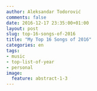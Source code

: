 ```yaml
---
author: Aleksandar Todorović
comments: false
date: 2016-12-17 23:35:00+01:00
layout: post
slug: top-16-songs-of-2016
title: "My Top 16 Songs of 2016"
categories: en
tags:
- music
- top-list-of-year
- personal
image:
  feature: abstract-1-3
---
```

<!-- computer-friendly playlist -->
<div itemscope itemtype="https://schema.org/MusicPlaylist" style="display: none;">
  <span itemprop="name">r3bl.me: Top 16 of 2016 (+4 Noteworthy Mentions)</span>
  <meta itemprop="numTracks" content="20"/>
  <meta itemprop="genre" content="electronic"/>
  <div itemprop="track" itemscope itemtype="https://schema.org/MusicRecording">
      <span itemprop="name">La La Land</span>
      <span itemprop="byArtist">DVBBS, Shaun Frank, Delaney Jane</span>
      <span itemprop="url">https://www.youtube-nocookie.com/embed/OTAqCmGXf7s</span>
  </div>
  <div itemprop="track" itemscope itemtype="https://schema.org/MusicRecording">
      <span itemprop="name">Keep it Mello</span>
      <span itemprop="byArtist">Marshmello, Omar LinX</span>
      <span itemprop="url">https://www.youtube-nocookie.com/embed/mKzLoZFz8PE</span>
  </div>
  <div itemprop="track" itemscope itemtype="https://schema.org/MusicRecording">
      <span itemprop="name">Afterhours (QUIX Remix)</span>
      <span itemprop="byArtist">Troyboy, Diplo, Nina Sky</span>
      <span itemprop="url">https://www.youtube-nocookie.com/embed/Mg2R0aKhPRg</span>
  </div>
  <div itemprop="track" itemscope itemtype="https://schema.org/MusicRecording">
      <span itemprop="name">In The Morning (Matroda Remix)</span>
      <span itemprop="byArtist">ZHU</span>
      <span itemprop="url">https://www.youtube-nocookie.com/embed/_tMBLCjMUZY</span>
  </div>
  <div itemprop="track" itemscope itemtype="https://schema.org/MusicRecording">
      <span itemprop="name">Mind (Slander Remix)</span>
      <span itemprop="byArtist">Skrillex & Diplo, Kai</span>
      <span itemprop="url">https://www.youtube-nocookie.com/embed/bNVRzXQUfjM</span>
  </div>
  <div itemprop="track" itemscope itemtype="https://schema.org/MusicRecording">
      <span itemprop="name">Interbloom (What So Not Remix)</span>
      <span itemprop="byArtist">RÜFÜS DU SOL</span>
      <span itemprop="url">https://www.youtube-nocookie.com/embed/8dNIPca1LD8</span>
  </div>
  <div itemprop="track" itemscope itemtype="https://schema.org/MusicRecording">
      <span itemprop="name">Love$ick</span>
      <span itemprop="byArtist">Mura Masa, A$AP Rocky</span>
      <span itemprop="url">https://www.youtube-nocookie.com/embed/ZJM4AQSbZDk</span>
  </div>
  <div itemprop="track" itemscope itemtype="https://schema.org/MusicRecording">
      <span itemprop="name">Supernatural</span>
      <span itemprop="byArtist">Boombox Cartel, QUIX, Anjulie</span>
      <span itemprop="url">https://www.youtube-nocookie.com/embed/mqnb0kKsNkQ</span>
  </div>
  <div itemprop="track" itemscope itemtype="https://schema.org/MusicRecording">
      <span itemprop="name">Higher</span>
      <span itemprop="byArtist">Jauz, Netsky</span>
      <span itemprop="url">https://www.youtube-nocookie.com/embed/ie2RI2dvuqY</span>
  </div>
  <div itemprop="track" itemscope itemtype="https://schema.org/MusicRecording">
      <span itemprop="name">Get It On</span>
      <span itemprop="byArtist">Jenaux</span>
      <span itemprop="url">https://www.youtube-nocookie.com/embed/AsHKyAkxqic</span>
  </div>
  <div itemprop="track" itemscope itemtype="https://schema.org/MusicRecording">
      <span itemprop="name">Thief</span>
      <span itemprop="byArtist">Ookay</span>
      <span itemprop="url">https://www.youtube-nocookie.com/embed/knnf2Aw6kMU</span>
  </div>
  <div itemprop="track" itemscope itemtype="https://schema.org/MusicRecording">
      <span itemprop="name">The Right Song</span>
      <span itemprop="byArtist">Tiesto, Oliver Heldens, Natalie La Rose</span>
      <span itemprop="url">https://www.youtube-nocookie.com/embed/JxEiIeoet6Q</span>
  </div>
  <div itemprop="track" itemscope itemtype="https://schema.org/MusicRecording">
      <span itemprop="name">Oasis</span>
      <span itemprop="byArtist">Kygo, Foxes</span>
      <span itemprop="url">https://www.youtube-nocookie.com/embed/6uAk2BZmGcA</span>
  </div>
  <div itemprop="track" itemscope itemtype="https://schema.org/MusicRecording">
      <span itemprop="name">Never Be Like You</span>
      <span itemprop="byArtist">Flume, Kai</span>
      <span itemprop="url">https://www.youtube-nocookie.com/embed/Ly7uj0JwgKg</span>
  </div>
  <div itemprop="track" itemscope itemtype="https://schema.org/MusicRecording">
      <span itemprop="name">Easy Go</span>
      <span itemprop="byArtist">Grandtheft, Delaney Jane</span>
      <span itemprop="url">https://www.youtube-nocookie.com/embed/dmXgDVEhC1U</span>
  <div itemprop="track" itemscope itemtype="https://schema.org/MusicRecording">
      <span itemprop="name">Slip</span>
      <span itemprop="byArtist">Elliot Moss</span>
      <span itemprop="url">https://www.youtube-nocookie.com/embed/AMzjbyZhM5U</span>
  </div>
  <div itemprop="track" itemscope itemtype="https://schema.org/MusicRecording">
      <span itemprop="name">Nightfall</span>
      <span itemprop="byArtist">Louis Vivet</span>
      <span itemprop="url">https://www.youtube-nocookie.com/embed/Ky3MWrjsrbQ?rel=0</span>
  </div>
  <div itemprop="track" itemscope itemtype="https://schema.org/MusicRecording">
      <span itemprop="name">Snap</span>
      <span itemprop="byArtist">Bro Safari</span>
      <span itemprop="url">https://www.youtube-nocookie.com/embed/AMqHqJzZ_YA?rel=0</span>
  </div>
  <div itemprop="track" itemscope itemtype="https://schema.org/MusicRecording">
      <span itemprop="name">Milky Way</span>
      <span itemprop="byArtist">Madison Mars</span>
      <span itemprop="url">https://www.youtube-nocookie.com/embed/kr0_YzOQf5A?rel=0</span>
  </div>
  <div itemprop="track" itemscope itemtype="https://schema.org/MusicRecording">
      <span itemprop="name">Mayday</span>
      <span itemprop="byArtist">Boys Noize</span>
      <span itemprop="url">https://www.youtube.com/watch?v=khX_VLa3POw</span>
  </div>
</div>

<!-- human-friendly playlist -->

Here's a quick post with the list of songs I have listened to the most in 2016. I'm trying to make this list every year just so I can have nostalgia trips later in my life.

You can find the same list for 2015 [here](https://blog.r3bl.me/en/top-15-songs-of-2015/).

## 1. DVBBS, Shaun Frank, Delaney Jane - La La Land

<iframe width="560" height="315" src="https://www.youtube-nocookie.com/embed/OTAqCmGXf7s" frameborder="0" allowfullscreen></iframe>

## 2. Marshmello, Omar LinX - Keep It Mello

<iframe width="560" height="315" src="https://www.youtube-nocookie.com/embed/mKzLoZFz8PE" frameborder="0" allowfullscreen></iframe>

## 3. Troyboy, Diplo, Nina Sky - Afterhours (QUIX Remix)

<iframe width="560" height="315" src="https://www.youtube-nocookie.com/embed/Mg2R0aKhPRg" frameborder="0" allowfullscreen></iframe>

## 4. ZHU - In The Morning (Matroda Remix)

<iframe width="560" height="315" src="https://www.youtube-nocookie.com/embed/_tMBLCjMUZY" frameborder="0" allowfullscreen></iframe>

## 5. Skrillex & Diplo, Kai - Mind (Slander Remix)

<iframe width="560" height="315" src="https://www.youtube-nocookie.com/embed/bNVRzXQUfjM" frameborder="0" allowfullscreen></iframe>

## 6. RÜFÜS DU SOL - Interbloom (What So Not Remix)

<iframe width="560" height="315" src="https://www.youtube-nocookie.com/embed/8dNIPca1LD8" frameborder="0" allowfullscreen></iframe>

## 7. Mura Masa, A$AP Rocky - Love$ick

<iframe width="560" height="315" src="https://www.youtube-nocookie.com/embed/ZJM4AQSbZDk" frameborder="0" allowfullscreen></iframe>

## 8. Boombox Cartel, QUIX, Anjulie - Supernatural

<iframe width="560" height="315" src="https://www.youtube-nocookie.com/embed/mqnb0kKsNkQ" frameborder="0" allowfullscreen></iframe>

## 9. Jauz, Netsky - Higher

<iframe width="560" height="315" src="https://www.youtube-nocookie.com/embed/ie2RI2dvuqY" frameborder="0" allowfullscreen></iframe>

## 10. Jenaux - Get It On

<iframe width="560" height="315" src="https://www.youtube-nocookie.com/embed/AsHKyAkxqic" frameborder="0" allowfullscreen></iframe>

## 11. Ookay - Thief

<iframe width="560" height="315" src="https://www.youtube-nocookie.com/embed/knnf2Aw6kMU" frameborder="0" allowfullscreen></iframe>

## 12. Tiesto, Oliver Heldens, Natalie La Rose - The Right Song

<iframe width="560" height="315" src="https://www.youtube-nocookie.com/embed/JxEiIeoet6Q" frameborder="0" allowfullscreen></iframe>

## 13. Kygo, Foxes - Oasis

<iframe width="560" height="315" src="https://www.youtube-nocookie.com/embed/6uAk2BZmGcA" frameborder="0" allowfullscreen></iframe>

## 14. Flume, Kai - Never Be Like You

<iframe width="560" height="315" src="https://www.youtube-nocookie.com/embed/Ly7uj0JwgKg" frameborder="0" allowfullscreen></iframe>

## 15. Grandtheft, Delaney Jane - Easy Go

<iframe width="560" height="315" src="https://www.youtube-nocookie.com/embed/dmXgDVEhC1U" frameborder="0" allowfullscreen></iframe>

## 16. Elliot Moss - Slip

Technically came out in 2015, but I only found out about it in 2016.

<iframe width="560" height="315" src="https://www.youtube-nocookie.com/embed/AMzjbyZhM5U" frameborder="0" allowfullscreen></iframe>

## Worth Mentioning

* [Louis Vivet - Nightfall](https://www.youtube.com/watch?v=JEBPT2z9obM)
* [Bro Safari - Snap](https://www.youtube.com/watch?v=kdWupCU6aFA)
* [Madison Mars - Milky Way](https://www.youtube.com/watch?v=kucP6R7JrJs)
* [Boys Noize - Mayday](https://www.youtube.com/watch?v=nriZMtUYM5Q)

## Some Fun Observations

* **Artists that appear twice in this list:** Kai, Delaney Jones, QUIX
* **Artists that appeared both in my 2015 and my 2016 list:** Skrillex & Diplo, ZHU, Matroda, Oliver Heldens, Kygo, Flume.
